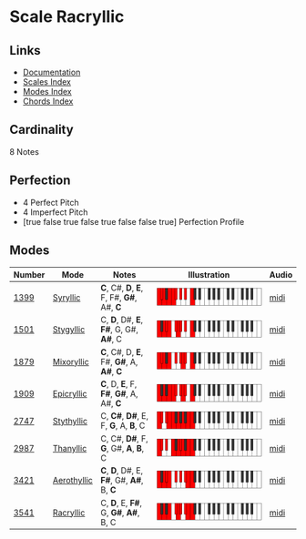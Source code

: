 # Scale Racryllic

## Links

- [Documentation](README.md)
- [Scales Index](Scales.md)
- [Modes Index](Modes.md)
- [Chords Index](Chords.md)

## Cardinality

8 Notes

## Perfection

- 4 Perfect Pitch
- 4 Imperfect Pitch
- [true false true false true false false true] Perfection Profile

## Modes

| Number | Mode | Notes | Illustration | Audio |
|--------|------|-------|--------------|-------|
| [1399](https://ianring.com/musictheory/scales/1399) | [Syryllic](ModeSyryllic.md) | **C**, C#, **D**, **E**, F, F#, **G#**, A#, **C** | ![CNaturalSyryllic](ModeCNaturalSyryllic.png) | [midi](https://github.com/edipermadi/music/blob/main/docs/ModeCNaturalSyryllic.mid?raw=true) | 
| [1501](https://ianring.com/musictheory/scales/1501) | [Stygyllic](ModeStygyllic.md) | C, **D**, D#, **E**, **F#**, G, G#, **A#**, C | ![CNaturalStygyllic](ModeCNaturalStygyllic.png) | [midi](https://github.com/edipermadi/music/blob/main/docs/ModeCNaturalStygyllic.mid?raw=true) | 
| [1879](https://ianring.com/musictheory/scales/1879) | [Mixoryllic](ModeMixoryllic.md) | **C**, C#, D, **E**, F#, **G#**, A, **A#**, **C** | ![CNaturalMixoryllic](ModeCNaturalMixoryllic.png) | [midi](https://github.com/edipermadi/music/blob/main/docs/ModeCNaturalMixoryllic.mid?raw=true) | 
| [1909](https://ianring.com/musictheory/scales/1909) | [Epicryllic](ModeEpicryllic.md) | **C**, D, **E**, F, **F#**, **G#**, A, A#, **C** | ![CNaturalEpicryllic](ModeCNaturalEpicryllic.png) | [midi](https://github.com/edipermadi/music/blob/main/docs/ModeCNaturalEpicryllic.mid?raw=true) | 
| [2747](https://ianring.com/musictheory/scales/2747) | [Stythyllic](ModeStythyllic.md) | C, **C#**, **D#**, E, F, **G**, A, **B**, C | ![CNaturalStythyllic](ModeCNaturalStythyllic.png) | [midi](https://github.com/edipermadi/music/blob/main/docs/ModeCNaturalStythyllic.mid?raw=true) | 
| [2987](https://ianring.com/musictheory/scales/2987) | [Thanyllic](ModeThanyllic.md) | C, C#, **D#**, F, **G**, G#, **A**, **B**, C | ![CNaturalThanyllic](ModeCNaturalThanyllic.png) | [midi](https://github.com/edipermadi/music/blob/main/docs/ModeCNaturalThanyllic.mid?raw=true) | 
| [3421](https://ianring.com/musictheory/scales/3421) | [Aerothyllic](ModeAerothyllic.md) | **C**, **D**, D#, E, **F#**, G#, **A#**, B, **C** | ![CNaturalAerothyllic](ModeCNaturalAerothyllic.png) | [midi](https://github.com/edipermadi/music/blob/main/docs/ModeCNaturalAerothyllic.mid?raw=true) | 
| [3541](https://ianring.com/musictheory/scales/3541) | [Racryllic](ModeRacryllic.md) | C, **D**, E, **F#**, G, **G#**, **A#**, B, C | ![CNaturalRacryllic](ModeCNaturalRacryllic.png) | [midi](https://github.com/edipermadi/music/blob/main/docs/ModeCNaturalRacryllic.mid?raw=true) | 
